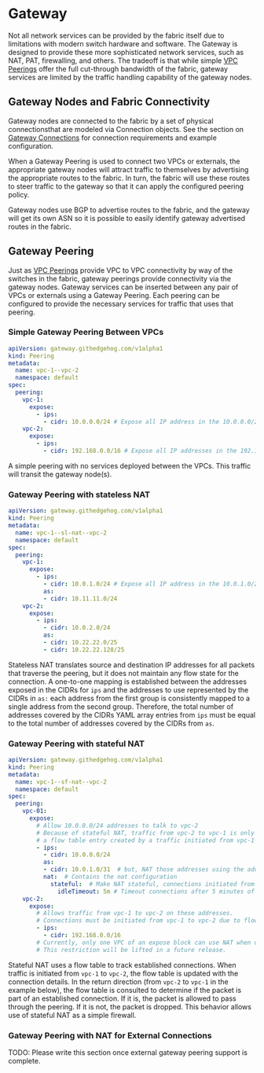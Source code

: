 # Gateway

Not all network services can be provided by the fabric itself due to limitations with modern switch hardware and software.
The Gateway is designed to provide these more sophisticated network services, such as NAT, PAT, firewalling, and others.
The tradeoff is that while simple [VPC Peerings](vpcs.md#vpcpeering) offer the full cut-through bandwidth of the fabric, gateway services are limited by the traffic handling capability of the gateway nodes.


## Gateway Nodes and Fabric Connectivity

Gateway nodes are connected to the fabric by a set of physical connectionsthat are modeled via Connection objects.
See the section on [Gateway Connections](connections.md#gateway-connections) for connection requirements and example configuration.

When a Gateway Peering is used to connect two VPCs or externals, the appropriate gateway nodes will attract traffic to themselves by advertising the appropriate routes to the fabric.
In turn, the fabric will use these routes to steer traffic to the gateway so that it can apply the configured peering policy.

Gateway nodes use BGP to advertise routes to the fabric, and the gateway will get its own ASN so it is possible to easily identify gateway advertised routes in the fabric.

## Gateway Peering

Just as [VPC Peerings](vpcs.md#vpcpeering) provide VPC to VPC connectivity by way of the switches in the fabric, gateway peerings provide connectivity via the gateway nodes.
Gateway services can be inserted between any pair of VPCs or externals using a Gateway Peering.
Each peering can be configured to provide the necessary services for traffic that uses that peering.

### Simple Gateway Peering Between VPCs

```{.yaml .annotate linenums="1" title="gw-peer.yaml"}
apiVersion: gateway.githedgehog.com/v1alpha1
kind: Peering
metadata:
  name: vpc-1--vpc-2
  namespace: default
spec:
  peering:
    vpc-1:
      expose:
        - ips:
          - cidr: 10.0.0.0/24 # Expose all IP address in the 10.0.0.0/24 CIDR block to vpc-2
    vpc-2:
      expose:
        - ips:
          - cidr: 192.168.0.0/16 # Expose all IP addresses in the 192.168.0.0/16 CIDR block to vpc-1
```

A simple peering with no services deployed between the VPCs. This traffic will
transit the gateway node(s).

### Gateway Peering with stateless NAT

```{.yaml .annotate linenums="1" title="sl-gw-peer.yaml"}
apiVersion: gateway.githedgehog.com/v1alpha1
kind: Peering
metadata:
  name: vpc-1--sl-nat--vpc-2
  namespace: default
spec:
  peering:
    vpc-1:
      expose:
        - ips:
          - cidr: 10.0.1.0/24 # Expose all IP address in the 10.0.1.0/24 CIDR block to vpc-2
          as:
          - cidr: 10.11.11.0/24
    vpc-2:
      expose:
        - ips:
          - cidr: 10.0.2.0/24
          as:
          - cidr: 10.22.22.0/25
          - cidr: 10.22.22.128/25


```

Stateless NAT translates source and destination IP addresses for all packets that traverse
the peering, but it does not maintain any flow state for the connection. A 
one-to-one mapping is established between the addresses exposed in the CIDRs for
`ips` and the addresses to use represented by the CIDRs in
`as:` each address from the first group is consistently mapped to a single
address from the second group. Therefore, the total number of addresses covered
by the CIDRs YAML array entries from `ips` must be equal to the total number of
addresses covered by the CIDRs from `as`.

### Gateway Peering with stateful NAT

```{.yaml .annotate linenums="1" title="gw-sf-nat-peer.yaml"}
apiVersion: gateway.githedgehog.com/v1alpha1
kind: Peering
metadata:
  name: vpc-1--sf-nat--vpc-2
  namespace: default
spec:
  peering:
    vpc-01:
      expose:
        # Allow 10.0.0.0/24 addresses to talk to vpc-2
        # Because of stateful NAT, traffic from vpc-2 to vpc-1 is only allowed if there is
        # a flow table entry created by a traffic initiated from vpc-1 to vpc-2.
        - ips:
          - cidr: 10.0.0.0/24
          as:
          - cidr: 10.0.1.0/31  # but, NAT those addresses using the addresses in 10.0.1.0/31
          nat:  # Contains the nat configuration
            stateful:  # Make NAT stateful, connections initiated from vpc-1 to vpc-2 will be added to the flow table
              idleTimeout: 5m # Timeout connections after 5 minutes of inactivity (no packets received)
    vpc-2:
      expose:
        # Allows traffic from vpc-1 to vpc-2 on these addresses.
        # Connections must be initiated from vpc-1 to vpc-2 due to flow tracking.
        - ips:
          - cidr: 192.168.0.0/16
        # Currently, only one VPC of an expose block can use NAT when using stateful NAT.
        # This restriction will be lifted in a future release.
```

Stateful NAT uses a flow table to track established connections.
When traffic is initiated from `vpc-1` to `vpc-2`, the flow table is updated 
with the connection details. In the return direction (from `vpc-2` to `vpc-1`
in the example below), the flow table is consulted to determine if the packet
is part of an established connection. If it is, the packet is allowed to pass 
through the peering. If it is not, the packet is dropped.
This behavior allows use of stateful NAT as a simple firewall.

### Gateway Peering with NAT for External Connections

TODO: Please write this section once external gateway peering support is complete.
